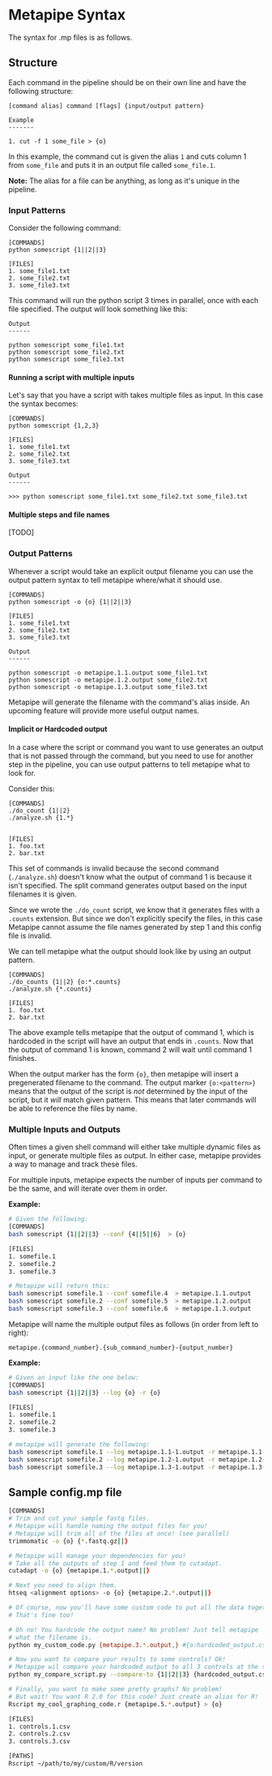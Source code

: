# Metapipe Syntax

The syntax for .mp files is as follows.


## Structure

Each command in the pipeline should be on their own line and have the following
structure:

```
[command alias] command [flags] {input/output pattern} 

Example
-------

1. cut -f 1 some_file > {o}
```

In this example, the command cut is given the alias `1` and cuts column 1 
from `some_file` and puts it in an output file called `some_file.1`.

**Note:** The alias for a file can be anything, as long as it's unique in the
pipeline.


### Input Patterns

Consider the following command:

```
[COMMANDS]
python somescript {1||2||3}

[FILES]
1. some_file1.txt
2. some_file2.txt
3. some_file3.txt
```

This command will run the python script 3 times in parallel, once with each 
file specified. The output will look something like this:

```
Output
------

python somescript some_file1.txt
python somescript some_file2.txt
python somescript some_file3.txt
```

#### Running a script with multiple inputs

Let's say that you have a script with takes multiple files as input. In this
case the syntax becomes:

```
[COMMANDS]
python somescript {1,2,3}

[FILES]
1. some_file1.txt
2. some_file2.txt
3. some_file3.txt

Output
------

>>> python somescript some_file1.txt some_file2.txt some_file3.txt
```


#### Multiple steps and file names

[TODO]


### Output Patterns

Whenever a script would take an explicit output filename you can use the output
pattern syntax to tell metapipe where/what it should use.

```
[COMMANDS]
python somescript -o {o} {1||2||3}

[FILES]
1. some_file1.txt
2. some_file2.txt
3. some_file3.txt

Output
------

python somescript -o metapipe.1.1.output some_file1.txt
python somescript -o metapipe.1.2.output some_file2.txt
python somescript -o metapipe.1.3.output some_file3.txt
```

Metapipe will generate the filename with the command's alias inside. An upcoming feature will provide more useful output names.


#### Implicit or Hardcoded output

In a case where the script or command you want to use generates an output that
is not passed through the command, but you need to use for another step in the
pipeline, you can use output patterns to tell metapipe what to look for.

Consider this:

```
[COMMANDS]
./do_count {1||2}
./analyze.sh {1.*}


[FILES]
1. foo.txt
2. bar.txt
```

This set of commands is invalid because the second command (`./analyze.sh`)
doesn't know what the output of command 1 is because it isn't specified.
The split command generates output based on the input filenames it is given.

Since we wrote the `./do_count` script, we know that it generates files with a
`.counts` extension. But since we don't explicitly specify the files, in
this case Metapipe cannot assume the file names generated by step 1 and this
config file is invalid.

We can tell metapipe what the output should look like by using an output pattern.

```
[COMMANDS]
./do_counts {1||2} {o:*.counts}
./analyze.sh {*.counts}

[FILES]
1. foo.txt
2. bar.txt
```

The above example tells metapipe that the output of command 1, which is
hardcoded in the script will have an output that ends in `.counts`. Now that
the output of command 1 is known, command 2 will wait until command 1 finishes.

When the output marker has the form `{o}`, then metapipe will insert a
pregenerated filename to the command. The output marker `{o:<pattern>}` means
that the output of the script is *not* determined by the input of the script,
but it *will* match given pattern. This means that later commands will be able
to reference the files by name.


### Multiple Inputs and Outputs

Often times a given shell command will either take multiple dynamic files as input, or generate multiple files as output. In either case, metapipe provides a way to manage and track these files.

For multiple inputs, metapipe expects the number of inputs per command to be the same, and will iterate over them in order.

**Example:**

```bash
# Given the following:
[COMMANDS]
bash somescript {1||2||3} --conf {4||5||6}  > {o}

[FILES]
1. somefile.1
2. somefile.2
3. somefile.3

# Metapipe will return this:
bash somescript somefile.1 --conf somefile.4  > metapipe.1.1.output
bash somescript somefile.2 --conf somefile.5  > metapipe.1.2.output
bash somescript somefile.3 --conf somefile.6  > metapipe.1.3.output
```

Metapipe will name the multiple output files as follows (in order from left to right):

`metapipe.{command_number}.{sub_command_number}-{output_number}`

**Example:**

```bash
# Given an input like the one below:
[COMMANDS]
bash somescript {1||2||3} --log {o} -r {o}

[FILES]
1. somefile.1
2. somefile.2
3. somefile.3

# metapipe will generate the following:
bash somescript somefile.1 --log metapipe.1.1-1.output -r metapipe.1.1-2.output
bash somescript somefile.2 --log metapipe.1.2-1.output -r metapipe.1.2-2.output
bash somescript somefile.3 --log metapipe.1.3-1.output -r metapipe.1.3-2.output
```



## Sample config.mp file

```bash
[COMMANDS]
# Trim and cut your sample fastq files.
# Metapipe will handle naming the output files for you!
# Metapipe will trim all of the files at once! (see parallel)
trimmomatic -o {o} {*.fastq.gz||}

# Metapipe will manage your dependencies for you!
# Take all the outputs of step 1 and feed them to cutadapt.
cutadapt -o {o} {metapipe.1.*.output||}

# Next you need to align them.
htseq <alignment options> -o {o} {metapipe.2.*.output||}

# Of course, now you'll have some custom code to put all the data together. 
# That's fine too!

# Oh no! You hardcode the output name? No problem! Just tell metapipe 
# what the filename is.
python my_custom_code.py {metapipe.3.*.output,} #{o:hardcoded_output.csv}

# Now you want to compare your results to some controls? Ok!
# Metapipe wil compare your hardcoded_output to all 3 controls at the same time!
python my_compare_script.py --compare-to {1||2||3} {hardcoded_output.csv} 

# Finally, you want to make some pretty graphs? No problem!
# But wait! You want R 2.0 for this code? Just create an alias for R!
Rscript my_cool_graphing_code.r {metapipe.5.*.output} > {o}

[FILES]
1. controls.1.csv
2. controls.2.csv
3. controls.3.csv

[PATHS]
Rscript ~/path/to/my/custom/R/version
```
